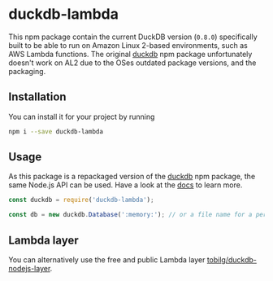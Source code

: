 # duckdb-lambda
This npm package contain the current DuckDB version (`0.8.0`) specifically built to be able to run on Amazon Linux 2-based environments, such as AWS Lambda functions. The original [duckdb](https://www.npmjs.com/package/duckdb) npm package unfortunately doesn't work on AL2 due to the OSes outdated package versions, and the packaging. 

## Installation
You can install it for your project by running

```bash
npm i --save duckdb-lambda
```

## Usage
As this package is a repackaged version of the [duckdb](https://www.npmjs.com/package/duckdb) npm package, the same Node.js API can be used. Have a look at the [docs](https://duckdb.org/docs/api/nodejs/overview) to learn more.

```javascript
const duckdb = require('duckdb-lambda');

const db = new duckdb.Database(':memory:'); // or a file name for a persistent DB
```
## Lambda layer
You can alternatively use the free and public Lambda layer [tobilg/duckdb-nodejs-layer](https://github.com/tobilg/duckdb-nodejs-layer#pure-duckdb-layer).
